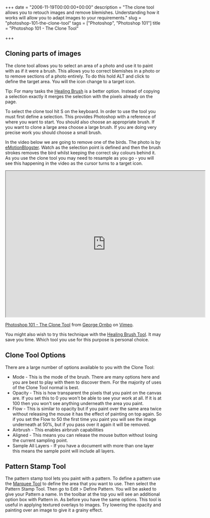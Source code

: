 +++
date = "2006-11-19T00:00:00+00:00"
description = "The clone tool allows you to retouch images and remove blemishes. Understanding how it works will allow you to adapt images to your requirements."
slug = "photoshop-101-the-clone-tool"
tags = ["Photoshop", "Photoshop 101"]
title = "Photoshop 101 - The Clone Tool"

+++

## Cloning parts of images

The clone tool allows you to select an area of a photo and use it to paint with as if it were a brush. This allows you to correct blemishes in a photo or to remove sections of a photo entirely. To do this hold ALT and click to define the target area. You will the icon change to a target icon. 

Tip: For many tasks the [Healing Brush][1] is a better option. Instead of copying a selection exactly it merges the selection with the pixels already on the page.

To select the clone tool hit S on the keyboard. In order to use the tool you must first define a selection. This provides Photoshop with a reference of where you want to start. You should also choose an appropriate brush. If you want to clone a large area choose a large brush. If you are doing very precise work you should choose a small brush.

In the video below we are going to remove one of the birds. The photo is by [eMotionBlogster][2]. Watch as the selection point is defined and then the brush strokes removes the bird whilst keeping the correct sky colours behind it. As you use the clone tool you may need to resample as you go - you will see this happening in the video as the cursor turns to a target icon.

<iframe src="https://player.vimeo.com/video/32934045?title=0&amp;byline=0&amp;portrait=0" width="640" height="470" allowFullScreen></iframe>

<a href="https://vimeo.com/32934045">Photoshop 101 - The Clone Tool</a> from <a href="https://vimeo.com/shapeshed">George Ornbo</a> on <a href="https://vimeo.com">Vimeo</a>.

You might also wish to try this technique with the [Healing Brush Tool][1]. It may save you time. Which tool you use for this purpose is personal choice.

## Clone Tool Options

There are a large number of options available to you with the Clone Tool:

* Mode - This is the mode of the brush. There are many options here and you are best to play with them to discover them. For the majority of uses of the Clone Tool normal is best.
* Opacity - This is how transparent the pixels that you paint on the canvas are. If you set this to 0 you won't be able to see your work at all. If it is at 100 then you won't see anything underneath the area you paint. 
* Flow - This is similar to opacity but if you paint over the same area twice without releasing the mouse it has the effect of painting on top again. So if you set the Flow to 50 the first time you paint you will see the image underneath at 50%, but if you pass over it again it will be removed.
* Airbrush - This enables airbrush capabilities
* Aligned - This means you can release the mouse button without losing the current sampling point.
* Sample All Layers - If you have a document with more than one layer this means the sample point will include all layers.

## Pattern Stamp Tool

The pattern stamp tool lets you paint with a pattern. To define a pattern use the [Marquee Tool][3] to define the area that you want to use. Then select the Pattern Stamp Tool. Then go to Edit > Define Pattern. You will be asked to give your Pattern a name. In the toolbar at the top you will see an additional option box with Pattern in. As before you have the same options. This tool is useful in applying textured overlays to images. Try lowering the opacity and painting over an image to give it a grainy effect.

 [1]: /photoshop_101_the_healing_brush_tool/
 [2]: http://www.flickr.com/photos/emotionblogster/
 [3]: /photoshop_101_the_marquee_tool/
